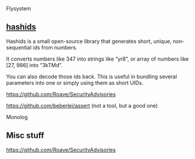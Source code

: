 


Flysystem

## [hashids](https://hashids.org/)

Hashids is a small open-source library that generates short, unique, non-sequential ids from numbers.

It converts numbers like 347 into strings like “yr8”, or array of numbers like [27, 986] into “3kTMd”.

You can also decode those ids back. This is useful in bundling several parameters into one or simply using them as short UIDs.



https://github.com/Roave/SecurityAdvisories

https://github.com/beberlei/assert (not a tool, but a good one)

Monolog



## Misc stuff



https://github.com/Roave/SecurityAdvisories